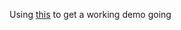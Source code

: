 Using [this](https://developers.arcgis.com/javascript/latest/get-started-npm/) to get a working demo going